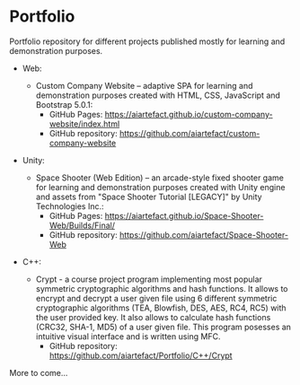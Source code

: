 # Portfolio
Portfolio repository for different projects published mostly for learning and demonstration purposes.

* Web:
	* Custom Company Website – adaptive SPA for learning and demonstration purposes created with HTML, CSS, JavaScript and Bootstrap 5.0.1:
		* GitHub Pages: https://aiartefact.github.io/custom-company-website/index.html
		* GitHub repository: https://github.com/aiartefact/custom-company-website

* Unity:
	* Space Shooter (Web Edition) – an arcade-style fixed shooter game for learning and demonstration purposes created with Unity engine and assets from "Space Shooter Tutorial \[LEGACY\]" by Unity Technologies Inc.:
		* GitHub Pages: https://aiartefact.github.io/Space-Shooter-Web/Builds/Final/
		* GitHub repository: https://github.com/aiartefact/Space-Shooter-Web

* C++:
	* Crypt - a course project program implementing most popular symmetric cryptographic algorithms and hash functions. It allows to encrypt and decrypt a user given file using 6 different symmetric cryptographic algorithms (TEA, Blowfish, DES, AES, RC4, RC5) with the user provided key. It also allows to calculate hash functions (CRC32, SHA-1, MD5) of a user given file. This program posesses an intuitive visual interface and is written using MFC.
		* GitHub repository: https://github.com/aiartefact/Portfolio/C++/Crypt

More to come...

